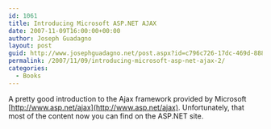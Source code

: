 ```yaml
---
id: 1061
title: Introducing Microsoft ASP.NET AJAX
date: 2007-11-09T16:00:00+00:00
author: Joseph Guadagno
layout: post
guid: http://www.josephguadagno.net/post.aspx?id=c796c726-17dc-469d-8885-85f6bda730d9
permalink: /2007/11/09/introducing-microsoft-asp-net-ajax-2/
categories:
  - Books
---
```

A pretty good introduction to the Ajax framework provided by Microsoft [http://www.asp.net/ajax](http://www.asp.net/ajax). Unfortunately, that most of the content now you can find on the ASP.NET site.